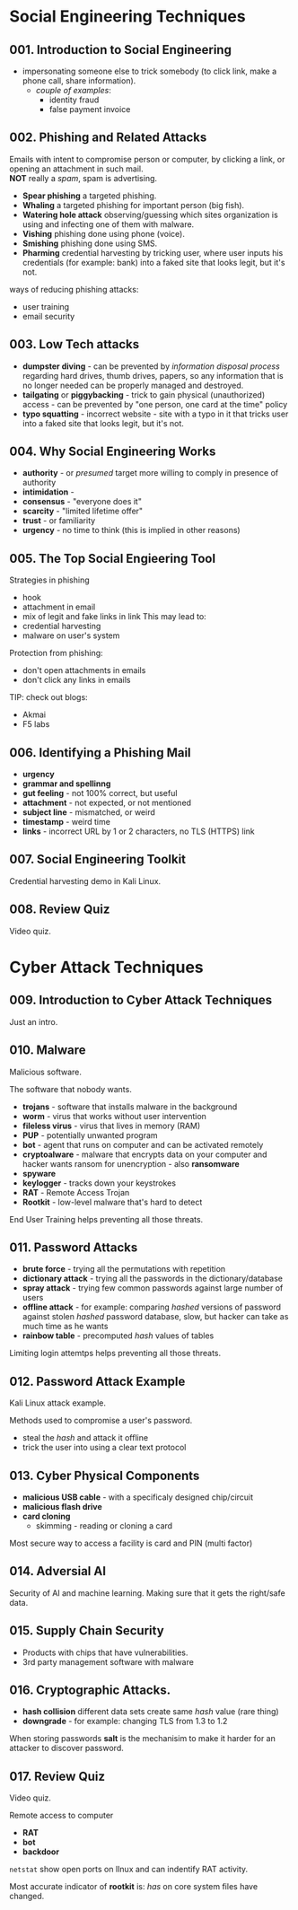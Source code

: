 # Social Engineering Techniques

## 001. Introduction to Social Engineering
- impersonating someone else to trick somebody (to click link, make a phone call, share information).
  * *couple of examples*:
    * identity fraud
    * false payment invoice

## 002. Phishing and Related Attacks
Emails with intent to compromise person or computer, by clicking a link, or opening an attachment in such mail.  
**NOT** really a *spam*, spam is advertising.

- **Spear phishing** a targeted phishing.
- **Whaling** a targeted phishing for important person (big fish).
- **Watering hole attack** observing/guessing which sites organization is using and infecting one of them with malware.
- **Vishing** phishing done using phone (voice).
- **Smishing** phishing done using SMS.
- **Pharming** credential harvesting by tricking user, where user inputs his credentials (for example: bank) into a faked site that looks legit, but it's not.

ways of reducing phishing attacks:
- user training
- email security

## 003. Low Tech attacks
- **dumpster diving** - can be prevented by *information disposal process* regarding hard drives, thumb drives, papers,
so any information that is no longer needed can be properly managed and destroyed.
- **tailgating** or **piggybacking** - trick to gain physical (unauthorized) access - can be prevented by "one person, one card at the time" policy
- **typo squatting** - incorrect website - site with a typo in it that tricks user into a faked site that looks legit, but it's not.

## 004. Why Social Engineering Works

- **authority** - or *presumed* target more willing to comply in presence of authority
- **intimidation** - 
- **consensus** - "everyone does it"
- **scarcity** - "limited lifetime offer"
- **trust** - or familiarity
- **urgency** - no time to think (this is implied in other reasons)

## 005. The Top Social Engieering Tool
Strategies in phishing
- hook
- attachment in email
- mix of legit and fake links in link
This may lead to:
- credential harvesting
- malware on user's system

Protection from phishing:
- don't open attachments in emails
- don't click any links in emails

TIP: check out blogs:
- Akmai
- F5 labs

## 006. Identifying a Phishing Mail
- **urgency**
- **grammar and spellinng**
- **gut feeling** - not 100% correct, but useful
- **attachment** - not expected, or not mentioned
- **subject line** - mismatched, or weird
- **timestamp** - weird time
- **links** - incorrect URL by 1 or 2 characters, no TLS (HTTPS) link

## 007. Social Engineering Toolkit
Credential harvesting demo in Kali Linux.

## 008. Review Quiz
Video quiz.



# Cyber Attack Techniques

## 009. Introduction to Cyber Attack Techniques
Just an intro.

## 010. Malware
Malicious software.

The software that nobody wants.
- **trojans** - software that installs malware in the background
- **worm** - virus that works without user intervention
- **fileless virus** - virus that lives in memory (RAM)
- **PUP** - potentially unwanted program
- **bot** - agent that runs on computer and can be activated remotely
- **cryptoalware** - malware that encrypts data on your computer and hacker wants ransom for unencryption - also **ransomware**
- **spyware**
- **keylogger** - tracks down your keystrokes
- **RAT** - Remote Access Trojan
- **Rootkit** - low-level malware that's hard to detect

End User Training helps preventing all those threats.

## 011. Password Attacks
- **brute force** - trying all the permutations with repetition
- **dictionary attack** - trying all the passwords in the dictionary/database
- **spray attack** - trying few common passwords against large number of users
- **offline attack** - for example: comparing *hashed* versions of password against stolen *hashed* password database, slow, but hacker can take as much time as he wants
- **rainbow table** - precomputed *hash* values of tables

Limiting login attemtps helps preventing all those threats.

## 012. Password Attack Example
Kali Linux attack example.

Methods used to compromise a user's password.
- steal the *hash* and attack it offline
- trick the user into using a clear text protocol

## 013. Cyber Physical Components
- **malicious USB cable** - with a specificaly designed chip/circuit
- **malicious flash drive**
- **card cloning**
   * skimming - reading or cloning a card

Most secure way to access a facility is card and PIN (multi factor)

## 014. Adversial AI
Security of AI and machine learning. Making sure that it gets the right/safe data.

## 015. Supply Chain Security
- Products with chips that have vulnerabilities.
- 3rd party management software with malware

## 016. Cryptographic Attacks.
- **hash collision** different data sets create same *hash* value (rare thing)
- **downgrade** - for example: changing TLS from 1.3 to 1.2

When storing passwords **salt** is the mechanisim to make it harder for an attacker to discover password.

## 017. Review Quiz
Video quiz.

Remote access to computer
- **RAT**
- **bot**
- **backdoor**

`netstat` show open ports on lInux and can indentify RAT activity.

Most accurate indicator of **rootkit** is: *has* on core system files have changed.